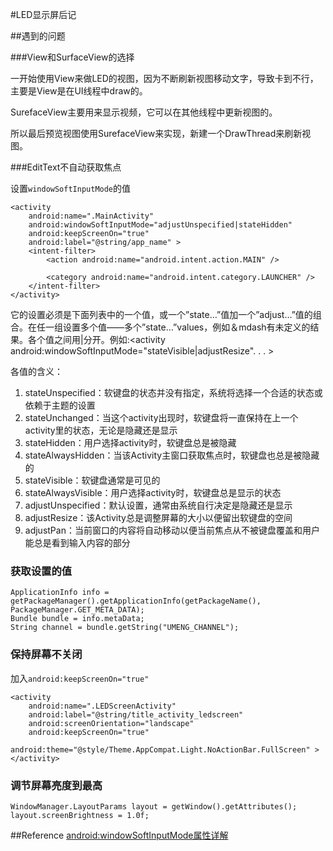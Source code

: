 #LED显示屏后记

##遇到的问题

###View和SurfaceView的选择

一开始使用View来做LED的视图，因为不断刷新视图移动文字，导致卡到不行，主要是View是在UI线程中draw的。

SurefaceView主要用来显示视频，它可以在其他线程中更新视图的。

所以最后预览视图使用SurefaceView来实现，新建一个DrawThread来刷新视图。

###EditText不自动获取焦点

设置`windowSoftInputMode`的值

```
<activity
    android:name=".MainActivity"
    android:windowSoftInputMode="adjustUnspecified|stateHidden"
    android:keepScreenOn="true"
    android:label="@string/app_name" >
    <intent-filter>
        <action android:name="android.intent.action.MAIN" />

        <category android:name="android.intent.category.LAUNCHER" />
    </intent-filter>
</activity>
```

它的设置必须是下面列表中的一个值，或一个”state…”值加一个”adjust…”值的组合。在任一组设置多个值——多个”state…”values，例如＆mdash有未定义的结果。各个值之间用|分开。例如:<activity android:windowSoftInputMode="stateVisible|adjustResize". . . >

各值的含义：
1. stateUnspecified：软键盘的状态并没有指定，系统将选择一个合适的状态或依赖于主题的设置
2. stateUnchanged：当这个activity出现时，软键盘将一直保持在上一个activity里的状态，无论是隐藏还是显示
3. stateHidden：用户选择activity时，软键盘总是被隐藏
4. stateAlwaysHidden：当该Activity主窗口获取焦点时，软键盘也总是被隐藏的
5. stateVisible：软键盘通常是可见的
6. stateAlwaysVisible：用户选择activity时，软键盘总是显示的状态
7. adjustUnspecified：默认设置，通常由系统自行决定是隐藏还是显示
8. adjustResize：该Activity总是调整屏幕的大小以便留出软键盘的空间
9. adjustPan：当前窗口的内容将自动移动以便当前焦点从不被键盘覆盖和用户能总是看到输入内容的部分

### 获取<meta-data>设置的值

```
ApplicationInfo info = getPackageManager().getApplicationInfo(getPackageName(), PackageManager.GET_META_DATA);
Bundle bundle = info.metaData;
String channel = bundle.getString("UMENG_CHANNEL");
```

### 保持屏幕不关闭

加入`android:keepScreenOn="true"`

```
<activity
    android:name=".LEDScreenActivity"
    android:label="@string/title_activity_ledscreen"
    android:screenOrientation="landscape"
    android:keepScreenOn="true"
    android:theme="@style/Theme.AppCompat.Light.NoActionBar.FullScreen" >
</activity>
```

### 调节屏幕亮度到最高

```
WindowManager.LayoutParams layout = getWindow().getAttributes();
layout.screenBrightness = 1.0f;
```

##Reference
[android:windowSoftInputMode属性详解](http://blog.csdn.net/twoicewoo/article/details/7384398)
